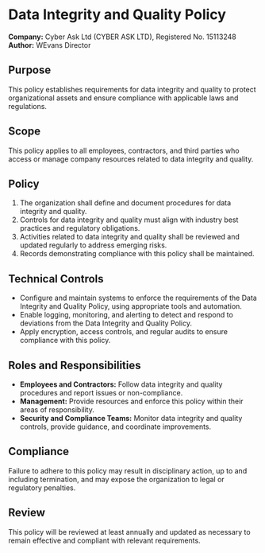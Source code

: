 # Data Integrity and Quality Policy

**Company:** Cyber Ask Ltd (CYBER ASK LTD), Registered No. 15113248  
**Author:** WEvans Director

## Purpose

This policy establishes requirements for data integrity and quality to protect organizational assets and ensure compliance with applicable laws and regulations.

## Scope

This policy applies to all employees, contractors, and third parties who access or manage company resources related to data integrity and quality.

## Policy

1. The organization shall define and document procedures for data integrity and quality.
2. Controls for data integrity and quality must align with industry best practices and regulatory obligations.
3. Activities related to data integrity and quality shall be reviewed and updated regularly to address emerging risks.
4. Records demonstrating compliance with this policy shall be maintained.

## Technical Controls

- Configure and maintain systems to enforce the requirements of the Data Integrity and Quality Policy, using appropriate tools and automation.
- Enable logging, monitoring, and alerting to detect and respond to deviations from the Data Integrity and Quality Policy.
- Apply encryption, access controls, and regular audits to ensure compliance with this policy.

## Roles and Responsibilities

- **Employees and Contractors:** Follow data integrity and quality procedures and report issues or non-compliance.
- **Management:** Provide resources and enforce this policy within their areas of responsibility.
- **Security and Compliance Teams:** Monitor data integrity and quality controls, provide guidance, and coordinate improvements.

## Compliance

Failure to adhere to this policy may result in disciplinary action, up to and including termination, and may expose the organization to legal or regulatory penalties.

## Review

This policy will be reviewed at least annually and updated as necessary to remain effective and compliant with relevant requirements.
